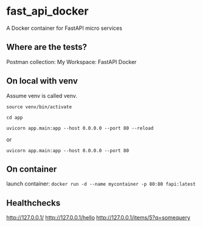 # fast_api_docker
A Docker container for FastAPI micro services

## Where are the tests?
Postman collection: My Workspace: FastAPI Docker

## On local with venv

Assume venv is called venv.

`source venv/bin/activate`

`cd app`

`uvicorn app.main:app --host 0.0.0.0 --port 80 --reload`

or

`uvicorn app.main:app --host 0.0.0.0 --port 80`

## On container

launch container:
`docker run -d --name mycontainer -p 80:80 fapi:latest`

## Healthchecks
http://127.0.0.1/
http://127.0.0.1/hello
http://127.0.0.1/items/5?q=somequery
